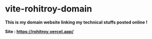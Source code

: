 # vite-rohitroy-domain

<b>This is my domain website linking my technical stuffs posted online !</b>

<b>Site : https://rohitroy.vercel.app/</b>
